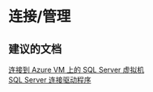<properties
    pageTitle="connectivity/administration & management"
    description="连接/管理"
    service="microsoft.compute"
    resource="virtualmachines"
    authors="aashu"
    displayOrder=""
    selfHelpType="generic"
    supportTopicIds="32511130"
    resourceTags="windowsSQL"
    productPesIds="14745"
    cloudEnvironments="public"
/>


# 连接/管理

## **建议的文档**
[连接到 Azure VM 上的 SQL Server 虚拟机](https://docs.azure.cn/zh-cn/virtual-machines/windows/sqlclassic/virtual-machines-windows-classic-sql-connect/)<br>
[SQL Server 连接驱动程序](https://msdn.microsoft.com/library/mt654049.aspx)



<!--HONumber=Jul16_HO4-->


